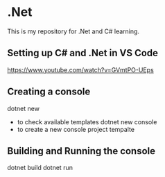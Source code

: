 # .Net
This is my repository for .Net and C# learning.


## Setting up C# and .Net in VS Code
https://www.youtube.com/watch?v=GVmtPO-UEps

## Creating a console
dotnet new
- to check available templates
dotnet new console
- to create a new console project tempalte

## Building and Running the console
dotnet build
dotnet run